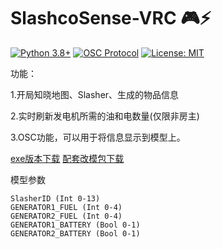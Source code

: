 # SlashcoSense-VRC 🎮⚡

[![Python 3.8+](https://img.shields.io/badge/python-3.8+-blue.svg)](https://www.python.org/)
[![OSC Protocol](https://img.shields.io/badge/OSC-1.1-brightgreen)](https://opensoundcontrol.stanford.edu/)
[![License: MIT](https://img.shields.io/badge/License-MIT-yellow.svg)](https://opensource.org/licenses/MIT)

功能：

1.开局知晓地图、Slasher、生成的物品信息

2.实时刷新发电机所需的油和电数量(仅限非房主)

3.OSC功能，可以用于将信息显示到模型上。

[exe版本下载](https://github.com/arcxingye/SlasherSense-VRC/releases/download/exe/SlashcoSense.exe)
[配套改模包下载](https://github.com/arcxingye/SlasherSense-VRC/releases/download/exe/SlashcoSense.unitypackage)

模型参数
```
SlasherID (Int 0-13)
GENERATOR1_FUEL (Int 0-4)
GENERATOR2_FUEL (Int 0-4)
GENERATOR1_BATTERY (Bool 0-1)
GENERATOR2_BATTERY (Bool 0-1)
```
